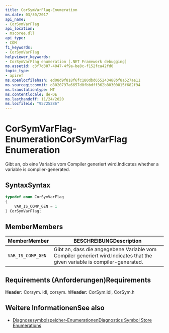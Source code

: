 ```yaml
---
title: CorSymVarFlag-Enumeration
ms.date: 03/30/2017
api_name:
- CorSymVarFlag
api_location:
- mscoree.dll
api_type:
- COM
f1_keywords:
- CorSymVarFlag
helpviewer_keywords:
- CorSymVarFlag enumeration [.NET Framework debugging]
ms.assetid: c3f7d307-4047-4f9a-be8c-f152fca42fd0
topic_type:
- apiref
ms.openlocfilehash: ed08d9f818f6fc180dbd655243488bf8a527ae11
ms.sourcegitcommit: d8020797a6657d0fbbdff362b80300815f682f94
ms.translationtype: MT
ms.contentlocale: de-DE
ms.lasthandoff: 11/24/2020
ms.locfileid: "95725286"
---
```

# <a name="corsymvarflag-enumeration"></a><span data-ttu-id="84081-102">CorSymVarFlag-Enumeration</span><span class="sxs-lookup"><span data-stu-id="84081-102">CorSymVarFlag Enumeration</span></span>

<span data-ttu-id="84081-103">Gibt an, ob eine Variable vom Compiler generiert wird.</span><span class="sxs-lookup"><span data-stu-id="84081-103">Indicates whether a variable is compiler-generated.</span></span>  
  
## <a name="syntax"></a><span data-ttu-id="84081-104">Syntax</span><span class="sxs-lookup"><span data-stu-id="84081-104">Syntax</span></span>  
  
```cpp  
typedef enum CorSymVarFlag
{  
    VAR_IS_COMP_GEN = 1  
} CorSymVarFlag;  
```  
  
## <a name="members"></a><span data-ttu-id="84081-105">Member</span><span class="sxs-lookup"><span data-stu-id="84081-105">Members</span></span>  
  
|<span data-ttu-id="84081-106">Member</span><span class="sxs-lookup"><span data-stu-id="84081-106">Member</span></span>|<span data-ttu-id="84081-107">BESCHREIBUNG</span><span class="sxs-lookup"><span data-stu-id="84081-107">Description</span></span>|  
|------------|-----------------|  
|`VAR_IS_COMP_GEN`|<span data-ttu-id="84081-108">Gibt an, dass die angegebene Variable vom Compiler generiert wird.</span><span class="sxs-lookup"><span data-stu-id="84081-108">Indicates that the given variable is compiler-generated.</span></span>|  
  
## <a name="requirements"></a><span data-ttu-id="84081-109">Requirements (Anforderungen)</span><span class="sxs-lookup"><span data-stu-id="84081-109">Requirements</span></span>  

 <span data-ttu-id="84081-110">**Header:** Corsym. idl, corsym. h</span><span class="sxs-lookup"><span data-stu-id="84081-110">**Header:** CorSym.idl, CorSym.h</span></span>  
  
## <a name="see-also"></a><span data-ttu-id="84081-111">Weitere Informationen</span><span class="sxs-lookup"><span data-stu-id="84081-111">See also</span></span>

- [<span data-ttu-id="84081-112">Diagnosesymbolspeicher-Enumerationen</span><span class="sxs-lookup"><span data-stu-id="84081-112">Diagnostics Symbol Store Enumerations</span></span>](diagnostics-symbol-store-enumerations.md)
